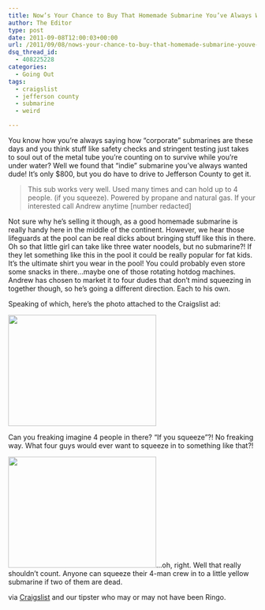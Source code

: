 ```yaml
---
title: Now’s Your Chance to Buy That Homemade Submarine You’ve Always Wanted
author: The Editor
type: post
date: 2011-09-08T12:00:03+00:00
url: /2011/09/08/nows-your-chance-to-buy-that-homemade-submarine-youve-always-wanted/
dsq_thread_id:
  - 408225228
categories:
  - Going Out
tags:
  - craigslist
  - jefferson county
  - submarine
  - weird

---
```

You know how you&#8217;re always saying how &#8220;corporate&#8221; submarines are these days and you think stuff like safety checks and stringent testing just takes to soul out of the metal tube you&#8217;re counting on to survive while you&#8217;re under water? Well we found that &#8220;indie&#8221; submarine you&#8217;ve always wanted dude! It&#8217;s only $800, but you do have to drive to Jefferson County to get it.

> This sub works very well. Used many times and can hold up to 4 people. (if you squeeze). Powered by propane and natural gas. If your interested call Andrew anytime [number redacted]

Not sure why he&#8217;s selling it though, as a good homemade submarine is really handy here in the middle of the continent. However, we hear those lifeguards at the pool can be real dicks about bringing stuff like this in there. Oh so that little girl can take like three water noodels, but no submarine?! If they let something like this in the pool it could be really popular for fat kids. It&#8217;s the ultimate shirt you wear in the pool! You could probably even store some snacks in there&#8230;maybe one of those rotating hotdog machines. Andrew has chosen to market it to four dudes that don&#8217;t mind squeezing in together though, so he&#8217;s going a different direction. Each to his own.

Speaking of which, here&#8217;s the photo attached to the Craigslist ad:

[<img class="aligncenter size-full wp-image-10576" title="stl_craigslist_yellow_sub_1" src="http://media.punchingkitty.com/wordpress/2011/09/stl_craigslist_yellow_sub_1.jpg" alt="" width="300" height="225" />][1]

Can you freaking imagine 4 people in there? &#8220;If you squeeze&#8221;?! No freaking way. What four guys would ever want to squeeze in to something like that?!

[<img class="aligncenter size-full wp-image-10575" title="stl_craigslist_yellow_sub_2" src="http://media.punchingkitty.com/wordpress/2011/09/stl_craigslist_yellow_sub_2.jpg" alt="" width="300" height="225" />][2]&#8230;oh, right. Well that really shouldn&#8217;t count. Anyone can squeeze their 4-man crew in to a little yellow submarine if two of them are dead.

via <a href="http://stlouis.craigslist.org/boa/2585181473.html" target="_blank">Craigslist</a> and our tipster who may or may not have been Ringo.

 [1]: http://media.punchingkitty.com/wordpress/2011/09/stl_craigslist_yellow_sub_1.jpg
 [2]: http://media.punchingkitty.com/wordpress/2011/09/stl_craigslist_yellow_sub_2.jpg